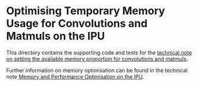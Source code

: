 <!-- Copyright (c) 2021 Graphcore Ltd. All rights reserved. -->
# Optimising Temporary Memory Usage for Convolutions and Matmuls on the IPU

This directory contains the supporting code and tests for the [technical note on
setting the available memory proportion for convolutions and
matmuls](https://docs.graphcore.ai/projects/available-memory/en/3.2.0/).

Further information on memory optimisation can be found in the technical note [Memory and
Performance Optimisation on the IPU](https://docs.graphcore.ai/projects/memory-performance-optimisation/en/3.2.0/common-memory-optimisations.html).
